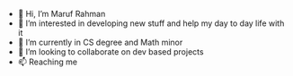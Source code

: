 - 👋 Hi, I’m Maruf Rahman
- 👀 I’m interested in developing new stuff and help my day to day life with it
- 🌱 I’m currently in CS degree and Math minor
- 💞️ I’m looking to collaborate on dev based projects
- 📫 Reaching me 

<!---
Maruf2k3/Maruf2k3 is a ✨ special ✨ repository because its `README.md` (this file) appears on your GitHub profile.
You can click the Preview link to take a look at your changes.
--->
